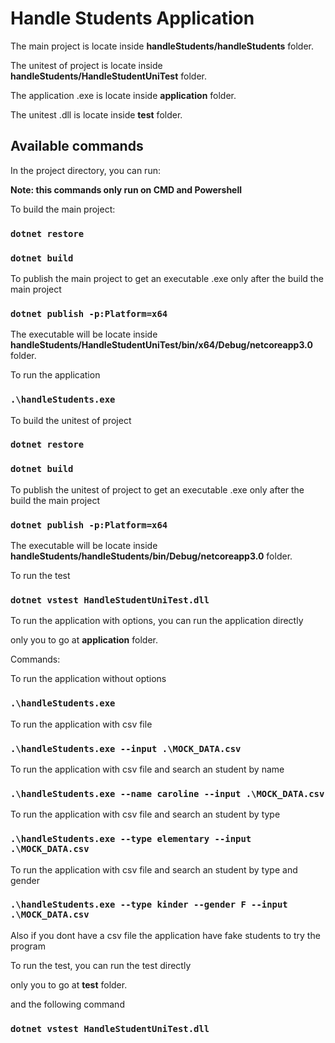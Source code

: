 #    Handle Students Application

The main project is locate inside **handleStudents/handleStudents** folder.

The unitest of project  is locate inside **handleStudents/HandleStudentUniTest** folder.

The application .exe is locate inside **application** folder.

The unitest .dll is locate inside **test** folder.

## Available commands


In the project directory, you can run:

**Note: this commands only run on CMD and Powershell**

To build the main project:

### `dotnet restore`

### `dotnet build`

To publish the main project to get an executable .exe only after the build the main project

### `dotnet publish -p:Platform=x64`

The executable will be locate inside **handleStudents/HandleStudentUniTest/bin/x64/Debug/netcoreapp3.0** folder.

To run the application

### `.\handleStudents.exe`

To build the unitest of project 

### `dotnet restore`

### `dotnet build`

To publish the unitest of project  to get an executable .exe only after the build the main project

### `dotnet publish -p:Platform=x64`

The executable will be locate inside **handleStudents/handleStudents/bin/Debug/netcoreapp3.0** folder.

To run the test

### `dotnet vstest HandleStudentUniTest.dll`


To run the application with options, you can run the application directly 

only you to go at **application** folder.

Commands:

To run the application without options

### `.\handleStudents.exe`

To run the application with csv file

### `.\handleStudents.exe --input .\MOCK_DATA.csv`

To run the application with csv file and search an student by name

### `.\handleStudents.exe --name caroline --input .\MOCK_DATA.csv`

To run the application with csv file and search an student by type

### `.\handleStudents.exe --type elementary --input .\MOCK_DATA.csv`

To run the application with csv file and search an student by type and gender

### `.\handleStudents.exe --type kinder --gender F --input .\MOCK_DATA.csv`

Also if you dont have a csv file the application have fake students to try the program


To run the test, you can run the test directly

only you to go at **test** folder.

and the following command

### `dotnet vstest HandleStudentUniTest.dll`
